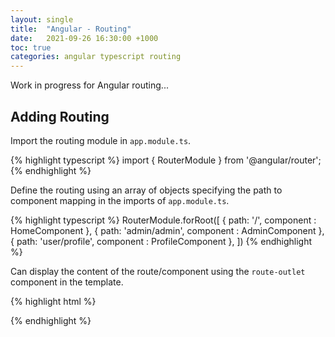 ```yaml
---
layout: single
title:  "Angular - Routing"
date:   2021-09-26 16:30:00 +1000
toc: true
categories: angular typescript routing
---
```


Work in progress for Angular routing...

## Adding Routing

Import the routing module in `app.module.ts`.

{% highlight typescript %}
import { RouterModule } from '@angular/router';
{% endhighlight %}

Define the routing using an array of objects specifying the path to component mapping in the imports of `app.module.ts`.

{% highlight typescript %}
    RouterModule.forRoot([
      { path: '/', component : HomeComponent },
      { path: 'admin/admin', component : AdminComponent },
      { path: 'user/profile', component : ProfileComponent },
    ])
{% endhighlight %}


Can display the content of the route/component using the `route-outlet` component in the template.

{% highlight html %}
<div>
    <router-outlet></router-outlet>
</div>
{% endhighlight %}